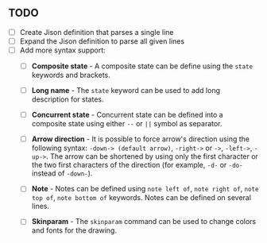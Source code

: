 ## TODO

- [ ] Create Jison definition that parses a single line
- [ ] Expand the Jison definition to parse all given lines
- [ ] Add more syntax support:
  - [ ] **Composite state** - A composite state can be define using the `state` keywords and brackets.
  - [ ] **Long name** - The `state` keyword can be used to add long description for states.
  - [ ] **Concurrent state** - Concurrent state can be defined into a composite state using either `--` or `||` symbol as separator.
  - [ ] **Arrow direction** - It is possible to force arrow's direction using the following syntax: `-down-> (default arrow)`, `-right->` or `->`, `-left->`, `-up->`. The arrow can be shortened by using only the first character or the two first characters of the direction (for example, `-d-` or `-do-` instead of `-down-`).
  - [ ] **Note** - Notes can be defined using `note left of`, `note right of`, `note top of`, `note bottom of` keywords. Notes can be defined on several lines.
  - [ ] **Skinparam** - The `skinparam` command can be used to change colors and fonts for the drawing.


